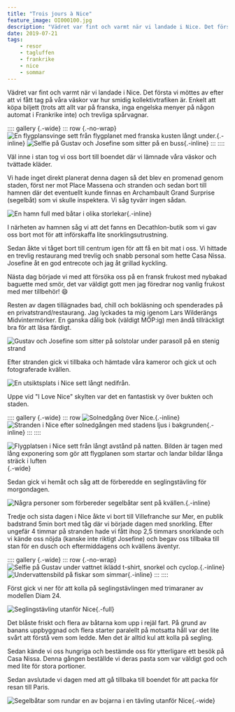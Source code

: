 ```yaml
---
title: "Trois jours à Nice"
feature_image: OI000100.jpg
description: "Vädret var fint och varmt när vi landade i Nice. Det första vi möttes av efter att vi fått tag på våra väskor var hur smidig…"
date: 2019-07-21
tags:
    - resor
    - tagluffen
    - frankrike
    - nice
    - sommar
---
```


Vädret var fint och varmt när vi landade i Nice. Det första vi möttes av efter att vi fått tag på våra väskor var hur smidig kollektivtrafiken är. Enkelt att köpa biljett (trots att allt var på franska, inga engelska menyer på någon automat i Frankrike inte) och trevliga spårvagnar.

:::: gallery {.-wide}
::: row {.-no-wrap}
![En flygplansvinge sett från flygplanet med franska kusten långt under.](20190718_124251-2-3.jpg){.-inline}
![Selfie på Gustav och Josefine som sitter på en buss](20190718_133048-01.jpeg){.-inline}
:::
::::

Väl inne i stan tog vi oss bort till boendet där vi lämnade våra väskor och tvättade kläder.

Vi hade inget direkt planerat denna dagen så det blev en promenad genom staden, först ner mot Place Massena och stranden och sedan bort till hamnen där det eventuellt kunde finnas en Archambault Grand Surprise (segelbåt) som vi skulle inspektera. Vi såg tyvärr ingen sådan.

![En hamn full med båtar i olika storlekar](OI000042-1.jpg){.-inline}

I närheten av hamnen såg vi att det fanns en Decathlon-butik som vi gav oss bort mot för att införskaffa lite snorklingsutrustning.

Sedan åkte vi tåget bort till centrum igen för att få en bit mat i oss. Vi hittade en trevlig restaurang med trevlig och snabb personal som hette Casa Nissa. Josefine åt en god entrecote och jag åt grillad kyckling.

Nästa dag började vi med att försöka oss på en fransk frukost med nybakad baguette med smör, det var väldigt gott men jag föredrar nog vanlig frukost med mer tillbehör! 😄

Resten av dagen tillägnades bad, chill och bokläsning och spenderades på en privatstrand/restaurang. Jag lyckades ta mig igenom Lars Wilderängs Midvintermörker. En ganska dålig bok (väldigt MÖP:ig) men ändå tillräckligt bra för att läsa färdigt.

![Gustav och Josefine som sitter på solstolar under parasoll på en stenig strand](20190719_110129-1.jpg)

Efter stranden gick vi tillbaka och hämtade våra kameror och gick ut och fotograferade kvällen.

![En utsiktsplats i Nice sett långt nedifrån.](OI000095.jpg)

Uppe vid "I Love Nice" skylten var det en fantastisk vy över bukten och staden.

:::: gallery {.-wide}
::: row
![Solnedgång över Nice.](OI000100.jpg){.-inline}
![Stranden i Nice efter solnedgången med stadens ljus i bakgrunden](OI000101-1.jpg){.-inline}
:::
::::

![Flygplatsen i Nice sett från långt avstånd på natten. Bilden är tagen med lång exponering som gör att flygplanen som startar och landar bildar långa sträck i luften](OI000043-2.jpg){.-wide}

Sedan gick vi hemåt och såg att de förberedde en seglingstävling för morgondagen.

![Några personer som förbereder segelbåtar sent på kvällen.](20190719_215754-1.jpg){.-inline}

Tredje och sista dagen i Nice åkte vi bort till Villefranche sur Mer, en publik badstrand 5min bort med tåg där vi började dagen med snorkling. Efter ungefär 4 timmar på stranden hade vi fått ihop 2,5 timmars snorklande och vi kände oss nöjda (kanske inte riktigt Josefine) och begav oss tillbaka till stan för en dusch och eftermiddagens och kvällens äventyr.

:::: gallery {.-wide}
::: row {.-no-wrap}
![Selfie på Gustav under vattnet iklädd t-shirt, snorkel och cyclop.](GOPR0288_ALTA-47839978638637440_high.jpg){.-inline}
![Undervattensbild på fiskar som simmar](GOPR0327_ALTA-47839978638637440_high.jpg){.-inline}
:::
::::

Först gick vi ner för att kolla på seglingstävlingen med trimaraner av modellen Diam 24.

![Seglingstävling utanför Nice](OI000050.jpg){.-full}

Det blåste friskt och flera av båtarna kom upp i rejäl fart. På grund av banans uppbyggnad och flera starter paralellt på motsatta håll var det lite svårt att förstå vem som ledde. Men det är alltid kul att kolla på segling.

Sedan kände vi oss hungriga och bestämde oss för ytterligare ett besök på Casa Nissa. Denna gången beställde vi deras pasta som var väldigt god och med lite för stora portioner.

Sedan avslutade vi dagen med att gå tillbaka till boendet för att packa för resan till Paris.

![Segelbåtar som rundar en av bojarna i en tävling utanför Nice](OI000103-1.jpg){.-wide}
